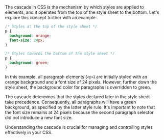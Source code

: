 The cascade in CSS is the mechanism by which styles are applied to elements, and it operates from the top of the style sheet to the bottom. Let's explore this concept further with an example:

```css
/* Styles at the top of the style sheet */
p {
  background: orange;
  font-size: 24px;
}

/* Styles towards the bottom of the style sheet */
p {
  background: green;
}
```

In this example, all paragraph elements (`<p>`) are initially styled with an orange background and a font size of 24 pixels. However, further down the style sheet, the background color for paragraphs is overridden to green.

The cascade determines that the styles declared later in the style sheet take precedence. Consequently, all paragraphs will have a green background, as specified by the latter style rule. It's important to note that the font size remains at 24 pixels because the second paragraph selector did not introduce a new font size.

Understanding the cascade is crucial for managing and controlling styles effectively in your CSS.